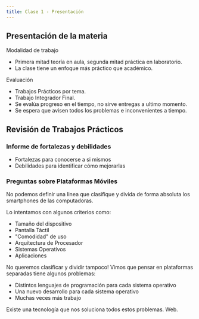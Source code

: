 ```yaml
---
title: Clase 1 - Presentación
---
```


## Presentación de la materia

Modalidad de trabajo

- Primera mitad teoría en aula, segunda mitad práctica en laboratorio.
- La clase tiene un enfoque más práctico que académico.

Evaluación

- Trabajos Prácticos por tema.
- Trabajo Integrador Final.
- Se evalúa progreso en el tiempo, no sirve entregas a ultimo momento.
- Se espera que avisen todos los problemas e inconvenientes a tiempo.

## Revisión de Trabajos Prácticos

### Informe de fortalezas y debilidades

- Fortalezas para conocerse a si mismos
- Debilidades para identificar cómo mejorarlas

### Preguntas sobre Plataformas Móviles

No podemos definir una linea que clasifique y divida de forma absoluta los smartphones de las computadoras.

Lo intentamos con algunos criterios como:
- Tamaño del dispositivo
- Pantalla Táctil
- "Comodidad" de uso
- Arquitectura de Procesador
- Sistemas Operativos
- Aplicaciones

No queremos clasificar y dividir tampoco! Vimos que pensar en plataformas separadas tiene algunos problemas:

- Distintos lenguajes de programación para cada sistema operativo
- Una nuevo desarrollo para cada sistema operativo
- Muchas veces más trabajo

Existe una tecnología que nos soluciona todos estos problemas. Web.
